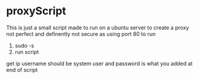 # proxyScript
This is just a small script made to run on a ubuntu server to create a proxy
not perfect and definently not secure as using port 80
to run
1. sudo -s
2. run script

get ip
username should be system user and password is what you added at end of script
